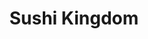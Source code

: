 ---
layout: place
title: Sushi Kingdom
permalink: /south-carolina/greenville/sushi-kingdom.html
stateAbbr: SC
stateName: South Carolina
cityName: Greenville
seo:
  type: restaurant
  links: http://www.sushikingdomgreenville.com/
place_id: ChIJ8-XhkAMvWIgRVUjozs-Dnzc
photos:
  - name: >-
      places/ChIJ8-XhkAMvWIgRVUjozs-Dnzc/photos/AeeoHcKVwJa7pmBpdCpuVJtUKGcIziFit_tGq08mqnjVYJD5M4rryitTcU306ZHSVbFU1pcx0TZiQ_ui3mbxOzjxBGN2tSkpgym-_7ZpgPVkpizhWC6nETLwozVSWhgVOkzlmkOJ-_CQvBIA2f9HIFbr7xU3VmtPBhdQ2UhnouECeG626FmJkEcej2auS5fj_s-SvxCIoPutpPXG_atw4c5zk3yidXohw4bQSQUgwHQMML2UWJjVqbZj-R3cbiqyRLJS_nlaUl8TREBmsUzGyMA26_6R3kKFl0sp24jCpYMc2W-J_g
    widthPx: 4032
    heightPx: 3024
    authorAttributions:
      - displayName: Sushi Kingdom
        uri: https://maps.google.com/maps/contrib/110563426625482369862
        photoUri: >-
          https://lh3.googleusercontent.com/a-/ALV-UjUEMx2k0nKyaZUueoissiHnVZ8zM-NK2frxtBCqE3GQB6wXsHI=s100-p-k-no-mo
    flagContentUri: >-
      https://www.google.com/local/imagery/report/?cb_client=maps_api_places.places_api&image_key=!1e10!2sAF1QipMnlDiUoWRAOd1roX-y-4PB2_mR2EX2LMG1_j4n&hl=en-US
    googleMapsUri: >-
      https://www.google.com/maps/place//data=!3m4!1e2!3m2!1sAF1QipMnlDiUoWRAOd1roX-y-4PB2_mR2EX2LMG1_j4n!2e10!4m2!3m1!1s0x88582f0390e1e5f3:0x379f83cfcee84855
  - name: >-
      places/ChIJ8-XhkAMvWIgRVUjozs-Dnzc/photos/AeeoHcKJB4xfPpDfTDC3wNLWBXurkVwS7Sv3iDSzSd6kbgD2s1RErYhDgAgxyHFQiKHsmmFWu6sBPKzqylaf7rZp6gZUJfXjQ4-DlSlgf4qZwUBLZtxIj0qSiGXxdWaFF624KZjJEOF-Pl9wqaZhNABq-R9CmzXfMGP_PH5JSqhYjG38fNXcoUq9_CPWFiO0AvP_7-pwNIBzzgoX4IITGaBeoasnvCE-W6ICRQNJcDF3PUuCqkDOmlVLSr42mof__26ETVO3E49irKjk8bCPtm1o2chU0crEf_lZVU3IN7ZpI3A7Tg
    widthPx: 617
    heightPx: 612
    authorAttributions:
      - displayName: Sushi Kingdom
        uri: https://maps.google.com/maps/contrib/110563426625482369862
        photoUri: >-
          https://lh3.googleusercontent.com/a-/ALV-UjUEMx2k0nKyaZUueoissiHnVZ8zM-NK2frxtBCqE3GQB6wXsHI=s100-p-k-no-mo
    flagContentUri: >-
      https://www.google.com/local/imagery/report/?cb_client=maps_api_places.places_api&image_key=!1e10!2sAF1QipMGLl4xcFTYSdwx2G_5DYa56lq77Ns_QzdgApCg&hl=en-US
    googleMapsUri: >-
      https://www.google.com/maps/place//data=!3m4!1e2!3m2!1sAF1QipMGLl4xcFTYSdwx2G_5DYa56lq77Ns_QzdgApCg!2e10!4m2!3m1!1s0x88582f0390e1e5f3:0x379f83cfcee84855
  - name: >-
      places/ChIJ8-XhkAMvWIgRVUjozs-Dnzc/photos/AeeoHcIa18UWHw7CImT9FughiAHyVv-DI423NjLDBBP-45W46LJN_xCfiLJ3gQbK_VZbZKI-RuDeZ3-Ubwe0-zZSaui3cyIisiUfHk4fzoln-jFwbcd5t350pZhpyXmGVLfCOSVHyAcYz2AIXFs8djVUe3A2AdDM8I9uh276cdDprVy66hkV4k0JxeyeZNuKmfph3gKQ6IWq-ZKNnA3Z5jsRs8VchP-Xl0EK7rlQtrwnzSmf-ho77UuQ9rN_kpMFMwyW3ROFFiGhPm3S1RejA3a5YcifU-6VSDMEExPYpALtr8DWQfvvl1dsp4u4EfOcXHyAPui9Y-buLV2HMV6rdRedh0rF16S7ORV9mqjdbAhDL3Gi98R33599lHp1yNiFh4JDN-ElMPbvRD-db4PifWQAIy30sgag2VH_2qAmbCOlZfpYfg
    widthPx: 4000
    heightPx: 2252
    authorAttributions:
      - displayName: Anton Gretz
        uri: https://maps.google.com/maps/contrib/100160699360713816981
        photoUri: >-
          https://lh3.googleusercontent.com/a/ACg8ocKnpyfiAWimnxuGg-Wy-DuJXchx1mJyCwqVt1YzTpazyZOtLg=s100-p-k-no-mo
    flagContentUri: >-
      https://www.google.com/local/imagery/report/?cb_client=maps_api_places.places_api&image_key=!1e10!2sCIHM0ogKEICAgICX85nvdQ&hl=en-US
    googleMapsUri: >-
      https://www.google.com/maps/place//data=!3m4!1e2!3m2!1sCIHM0ogKEICAgICX85nvdQ!2e10!4m2!3m1!1s0x88582f0390e1e5f3:0x379f83cfcee84855
  - name: >-
      places/ChIJ8-XhkAMvWIgRVUjozs-Dnzc/photos/AeeoHcIfpDLzngw7uoaAwfScl__HjvLd8NcfWu9VW1PbRwKyGy_POihZkaYZq-RXhINCu19csi_WoeCzIbceuGf-QGRlBOfcBsCVep7C4lEOBuDVZ2RIYl_kcUIDh4W4HxqQaAlhIWJUgvSsodd19KPWsCSGqG8zqTD_YbcQueZ3sr7opDHEc0Aok0DlvPqx0AhIWcYtk8THxK37FDMoLYdhvBiTreWRqfHubPGJYFcjc18joABlRWPLr47BY4k6ktJ0mUWDztDGkuAZrdjeFGIktfH3gFkdjtm-0conX2sM5eaohw6QPniddGF-PBdYMjdu2VgYUuYhzVmaCvv58eikufTw74MeatbdEw54AWuIKQTpKJyTstCRIpzxhliAHUCjrsfdLuMimZzxG71W2qsIMhfI6VdtfBEvBtcqFkWJ6xFG_BTi
    widthPx: 4032
    heightPx: 3024
    authorAttributions:
      - displayName: Chief Dennis Ray
        uri: https://maps.google.com/maps/contrib/101983129075957605563
        photoUri: >-
          https://lh3.googleusercontent.com/a-/ALV-UjWFXxac0Y9Zx4Wn3uQ5CADuXOjWIOtSXZSr_ZiPn6fNoTvgfkY=s100-p-k-no-mo
    flagContentUri: >-
      https://www.google.com/local/imagery/report/?cb_client=maps_api_places.places_api&image_key=!1e10!2sCIHM0ogKEICAgICD6fPq6wE&hl=en-US
    googleMapsUri: >-
      https://www.google.com/maps/place//data=!3m4!1e2!3m2!1sCIHM0ogKEICAgICD6fPq6wE!2e10!4m2!3m1!1s0x88582f0390e1e5f3:0x379f83cfcee84855
  - name: >-
      places/ChIJ8-XhkAMvWIgRVUjozs-Dnzc/photos/AeeoHcKjhyKub4FJmCnlQBN3t7tJopBcA3W8lvXSy3Hyd24n5tOehXOjcCFb87lZP0yexuQvd3cKMXp-oVYHlG7F0H2HhjIU6h5EBG3mpy_YPaVIO0G6972fj762tROToKr7cI3UyxVbDvqNuxfoIiq_sjVARMDnWn-bQRynzYQRlXKdQJUuOscFTDqkeQYK9wvfX4UFhiWOtsDLOvScD9swCBzlMBYdpzi92BeGNpIpEDtuXe7Xg9w6a8FvhF8kFiV5pNOF6NUQiAsoEY1mHq53c_XocxytkmJLXouVTwSZn7XmJ1xXrdcr4ApkfhERAlZ2SNs8i6H42HwS9c1yYTpUH_gGCvB6XUA6Uqe2IHKf7L6wJAZFW-pBPVnXZElwEaWGa42Rptjnp2URGtMBb8ESLheRTdXB9sSalQ-s5Foyc8Y
    widthPx: 4000
    heightPx: 3000
    authorAttributions:
      - displayName: B What
        uri: https://maps.google.com/maps/contrib/113841527751229766452
        photoUri: >-
          https://lh3.googleusercontent.com/a-/ALV-UjUiZW5WhvOa0v453Wwc1zefE_tfxyuvOGUi_XgL_C3pB0MHzbwm=s100-p-k-no-mo
    flagContentUri: >-
      https://www.google.com/local/imagery/report/?cb_client=maps_api_places.places_api&image_key=!1e10!2sCIHM0ogKEICAgID9sPyYAw&hl=en-US
    googleMapsUri: >-
      https://www.google.com/maps/place//data=!3m4!1e2!3m2!1sCIHM0ogKEICAgID9sPyYAw!2e10!4m2!3m1!1s0x88582f0390e1e5f3:0x379f83cfcee84855
  - name: >-
      places/ChIJ8-XhkAMvWIgRVUjozs-Dnzc/photos/AeeoHcJuEVk5N5qnW36JTpNnlwiwi238esTixzeM18Ngyca0wUOQVETJCUwa0ZS48lzbSl1EBfM4GzGtMvkPqYJtwIWa4Z9ndRxEeP3KxZzVDhofhGYE-VJMtcQlDVI6x1C3hRjs5Lb8ycvZtibyvOJTDjRvQqXVwqSIcmGSVYWR2AwXnSBzA0tlunyb_Cr6tPHRy3-bdhyFRjraRZE3VNIvzbEwGcdeBLbTLwafEY5ysYbOsZau0HMB4tHOo50EL5N71h1uoJGyVFK8k6jHdkQtcBeuk26E0W7kN7ZLJisQ9L9VXLoooidWOQfzFMNejJHKjDVcAS0AeCD9gWvi4nn1NaE3P4emnGs268c0P_J3yq7YvNkGAzGXGVJIjncKzLp_3dLtyLyhAGk42r4TvHB4RoYaXfHttYZBMc7X23D9AM9HbQ
    widthPx: 3617
    heightPx: 2665
    authorAttributions:
      - displayName: Andrew M
        uri: https://maps.google.com/maps/contrib/108424523252628533175
        photoUri: >-
          https://lh3.googleusercontent.com/a/ACg8ocILJGjn-vr1J2g9rkz0AVp3TGojRybkv4MvInehjJwCsN_mzw=s100-p-k-no-mo
    flagContentUri: >-
      https://www.google.com/local/imagery/report/?cb_client=maps_api_places.places_api&image_key=!1e10!2sCIHM0ogKEICAgMCg6YL8MQ&hl=en-US
    googleMapsUri: >-
      https://www.google.com/maps/place//data=!3m4!1e2!3m2!1sCIHM0ogKEICAgMCg6YL8MQ!2e10!4m2!3m1!1s0x88582f0390e1e5f3:0x379f83cfcee84855
  - name: >-
      places/ChIJ8-XhkAMvWIgRVUjozs-Dnzc/photos/AeeoHcLaDmfQZb0dy-ij64K7V20UiyHDVNgHhy1wJ1MaC9vuD3rZt25D-MQBXf_15VNRkGDwhPgPvn7OzZnNaU0w-Gk8hTJhUULEZWPUeem4TojZSkA8IgZTRpvlU0uCp_C0Mv-sbE9SntKrk9MOx1TSE_Tw4s2-uqd05RqZbCPMAxbPpP5gAVJ2YhQ876m9jSpJNuDe1PkeMqCd4FaNwoIewdrvVcIlemoklnX9lGllilbNHze7FuytuqRpKsMRcm-NYDd93S-If-9gw4ILVejgKFfAB_hojs6IcwpOC8X0Pha1lUjSNiGJLwQ5puFdLS7ZSW7AH3qkjk1LoReWspTnS8RQA0t54Turvf4pV9hXZXz16ElqScQCGUDONqu0NvzHh5Gk11zNoFP_946AFHYy7XLTjso7eJdEmf2i_wFWh_q7BQ
    widthPx: 4032
    heightPx: 3024
    authorAttributions:
      - displayName: Larry Gross
        uri: https://maps.google.com/maps/contrib/115003431013876723323
        photoUri: >-
          https://lh3.googleusercontent.com/a-/ALV-UjWU7_9gg2j42vRChdHYCZXDqeMTUJjRTWfT9p1ulhAMdviKaLyp=s100-p-k-no-mo
    flagContentUri: >-
      https://www.google.com/local/imagery/report/?cb_client=maps_api_places.places_api&image_key=!1e10!2sCIHM0ogKEICAgICb17mYQQ&hl=en-US
    googleMapsUri: >-
      https://www.google.com/maps/place//data=!3m4!1e2!3m2!1sCIHM0ogKEICAgICb17mYQQ!2e10!4m2!3m1!1s0x88582f0390e1e5f3:0x379f83cfcee84855
  - name: >-
      places/ChIJ8-XhkAMvWIgRVUjozs-Dnzc/photos/AeeoHcLb6YLd3KZh8AB0teol82__V6KHKPYM-5xqkEvOU7HFGJpuxnkzxBMF4_FS5Qx4tPLqaQxfha22W-SDMX5C_h63akhL7scTm0D09XkW4BRT-2RSBNtizOVmSSbkSgZa8bVFnmrtmJEgulUw7uhpvtwNRQDeVl3CQCo0XK8H3OTOKergPwe8ivN2n9HPNXvuUpE3TO4TJ2Wt2WQk5p_Y_rlLg2ncD_LJKiSe1iDCEK94uZBMyT5dCF0Xr1n0eBxEu6-_sILV92TjYHfQ8io7NzLRR8TpU-zblKQdwICzCviB7ZrT5WVaec6QcpH338Q282jJI7ttj9M6-1k65TAkrEH9kyXicAoUna88YgxaeWwHnZCAhRiybiqvEeFMJn55DK4w23mJImvhk-dH83nv66KBXbozaPHQTNv4-66DTlnCBas
    widthPx: 3000
    heightPx: 4000
    authorAttributions:
      - displayName: Mark Ledford
        uri: https://maps.google.com/maps/contrib/106522032978454172606
        photoUri: >-
          https://lh3.googleusercontent.com/a-/ALV-UjV4WQgNMNqzCsuztdXsToWE0dDXyeNGjzIQw-Rom6NlpJpTBHQK=s100-p-k-no-mo
    flagContentUri: >-
      https://www.google.com/local/imagery/report/?cb_client=maps_api_places.places_api&image_key=!1e10!2sCIHM0ogKEICAgICz9b3UzAE&hl=en-US
    googleMapsUri: >-
      https://www.google.com/maps/place//data=!3m4!1e2!3m2!1sCIHM0ogKEICAgICz9b3UzAE!2e10!4m2!3m1!1s0x88582f0390e1e5f3:0x379f83cfcee84855
  - name: >-
      places/ChIJ8-XhkAMvWIgRVUjozs-Dnzc/photos/AeeoHcI_QwsAvUA6Atr9HMWJsvSDewhsC-qhD5KhAnDzo36g-Fp-jsJ2uI2hkStokwduaehkMJhXSzadqsg9DSCZumiuQ7wOr7Dif-v-722WDr1kROgv5KjwHxvcRmQuMk0ggftaojrugyJOGLMYmVEG_L7LIgUJn_Fu8vCtjy5dTNCOMLVmVIaM5o9-Q6gIui2AT6IUiUfb61ncxoZpRCejtUSXPIzzqZ5myg-2SkyUz-HDKhSoKtywYK-E_vnQww6gKN1-U-ksLCwt--ehi0nrqvU0uUn94FrEs6SfP74W1N8cWAv73x7S087si-5UG5l5i-ieXvljowJWLSv5B2pHtBQQhK9IznWl0pQO-sLhX4tPHNPP5wTH4nVZl6vkWUfxpkBK2rv9qaR8f-8e3u3Vjul-ZSye47REo9xSpAs-KAA
    widthPx: 4032
    heightPx: 3024
    authorAttributions:
      - displayName: Linda Green
        uri: https://maps.google.com/maps/contrib/118067172362650778650
        photoUri: >-
          https://lh3.googleusercontent.com/a/ACg8ocJn456CpHSVH-aeYHBQQynsvh6lR2F-vRux7OJJVBWhR95H7Q=s100-p-k-no-mo
    flagContentUri: >-
      https://www.google.com/local/imagery/report/?cb_client=maps_api_places.places_api&image_key=!1e10!2sCIHM0ogKEICAgIDe1-uwZQ&hl=en-US
    googleMapsUri: >-
      https://www.google.com/maps/place//data=!3m4!1e2!3m2!1sCIHM0ogKEICAgIDe1-uwZQ!2e10!4m2!3m1!1s0x88582f0390e1e5f3:0x379f83cfcee84855
  - name: >-
      places/ChIJ8-XhkAMvWIgRVUjozs-Dnzc/photos/AeeoHcL0sWp1OqOjro4mLl8xM9hEHCHjvSmCcje-VkmCHwgpe9eoYA6Sw3IKCndgAew_6RPILujvxx72srTbjvt0kdWTigWFZWkMsghZR9ux428uMGiC1Rv8eKWxK3flwA0aXDgeeJbM3XX8_AuOk2BdW1LPT69gSNxulCWDOTscxUV2bGc-9FaxaOvlcaH_QZ8sbnXSpy3DAMBijpFDlXE5mycqdWdWyS4TAjXFjP4EIxynMweOLgLK1YxZfWZvlJ_xGy5v_NUupq4M0L45xsY4n81b4T-gne91F4sh5BXQ1G2DnPK-6tBkYAmjN7TTu8hLyi1SI59cSgF3-sTypAtUYMuDg37xWdOg3q1_L8QD2WXb7fDNBXJOqEwr1sX8W6wo_M8qSqreXUKS5aIMNqrkdeAIDbeD__L7yBIOFenhgFpPu_E
    widthPx: 3023
    heightPx: 2969
    authorAttributions:
      - displayName: Peter Miral
        uri: https://maps.google.com/maps/contrib/104246584855830419255
        photoUri: >-
          https://lh3.googleusercontent.com/a-/ALV-UjWbGKv84HWmpb-7DSiEHL6S9t2iXF3fhNsX5mRBxcm0agP3y3ut=s100-p-k-no-mo
    flagContentUri: >-
      https://www.google.com/local/imagery/report/?cb_client=maps_api_places.places_api&image_key=!1e10!2sCIHM0ogKEICAgIDJh7_CrQE&hl=en-US
    googleMapsUri: >-
      https://www.google.com/maps/place//data=!3m4!1e2!3m2!1sCIHM0ogKEICAgIDJh7_CrQE!2e10!4m2!3m1!1s0x88582f0390e1e5f3:0x379f83cfcee84855
address: 1117 Woodruff Rd Suite A, Greenville, SC 29607, USA
street: 1117 Woodruff Rd Suite A
city: Greenville
state: SC
zip: '29607'
country: USA
neighborhood: null
latitude: '34.831100'
longitude: '-82.304498'
accessibility_options:
  wheelchairAccessibleParking: true
  wheelchairAccessibleEntrance: true
  wheelchairAccessibleRestroom: true
  wheelchairAccessibleSeating: true
business_status: OPERATIONAL
name: Sushi Kingdom
google_maps_links:
  directionsUri: >-
    https://www.google.com/maps/dir//''/data=!4m7!4m6!1m1!4e2!1m2!1m1!1s0x88582f0390e1e5f3:0x379f83cfcee84855!3e0
  placeUri: https://maps.google.com/?cid=4008067121935829077
  writeAReviewUri: >-
    https://www.google.com/maps/place//data=!4m3!3m2!1s0x88582f0390e1e5f3:0x379f83cfcee84855!12e1
  reviewsUri: >-
    https://www.google.com/maps/place//data=!4m4!3m3!1s0x88582f0390e1e5f3:0x379f83cfcee84855!9m1!1b1
  photosUri: >-
    https://www.google.com/maps/place//data=!4m3!3m2!1s0x88582f0390e1e5f3:0x379f83cfcee84855!10e5
primary_type: Sushi Restaurant
opening_hours:
  regular: null
  current: null
secondary_opening_hours:
  regular:
    weekdayDescriptions: null
    type: null
  current:
    weekdayDescriptions: null
    type: null
phone: (864) 243-8313
price_level: PRICE_LEVEL_MODERATE
price_range: $20 &ndash; $30
rating: '4.5'
rating_count: 0
website: http://www.sushikingdomgreenville.com/
description: >-
  Discover Sushi Kingdom in Greenville, South Carolina$$$Sushi Kingdom in
  Greenville, South Carolina, stands out as a relaxed destination for enjoying
  fresh Japanese-inspired dishes in a welcoming atmosphere. This spot offers an
  enticing all-you-can-eat option alongside hibachi specialties and a diverse a
  la carte selection, making it ideal for those seeking variety in their meals.
  With thoughtful accessibility features like wheelchair-friendly entrances and
  seating, it's designed to accommodate everyone looking for a comfortable
  dining experience. The restaurant also provides convenient parking and outdoor
  seating, enhancing its appeal for casual outings or family gatherings. Whether
  you're in the mood for flavorful rolls or grilled favorites, this sushi haven
  delivers a satisfying blend of quality and affordability.
generative_summary: >-
  Discover Sushi Kingdom in Greenville, South Carolina$$$Sushi Kingdom in
  Greenville, South Carolina, stands out as a relaxed destination for enjoying
  fresh Japanese-inspired dishes in a welcoming atmosphere. This spot offers an
  enticing all-you-can-eat option alongside hibachi specialties and a diverse a
  la carte selection, making it ideal for those seeking variety in their meals.
  With thoughtful accessibility features like wheelchair-friendly entrances and
  seating, it's designed to accommodate everyone looking for a comfortable
  dining experience. The restaurant also provides convenient parking and outdoor
  seating, enhancing its appeal for casual outings or family gatherings. Whether
  you're in the mood for flavorful rolls or grilled favorites, this sushi haven
  delivers a satisfying blend of quality and affordability.
generative_disclosure: Summarized by AI using the Grok-3-Mini model.
reviews:
  - name: >-
      places/ChIJ8-XhkAMvWIgRVUjozs-Dnzc/reviews/ChdDSUhNMG9nS0VJQ0FnTUNndFktVHh3RRAB
    relativePublishTimeDescription: a month ago
    rating: 5
    text:
      text: >-
        The $28.95 all you can eat is worth every single penny. We bring our
        hungry boys and they get their moneys worth every single time. The fish
        is fresh and customizations are very easy to make. We love our servers
        and they make us feel like we’re at home every time we walk in.
      languageCode: en
    originalText:
      text: >-
        The $28.95 all you can eat is worth every single penny. We bring our
        hungry boys and they get their moneys worth every single time. The fish
        is fresh and customizations are very easy to make. We love our servers
        and they make us feel like we’re at home every time we walk in.
      languageCode: en
    authorAttribution:
      displayName: thatscentsylife
      uri: https://www.google.com/maps/contrib/104315918234921704042/reviews
      photoUri: >-
        https://lh3.googleusercontent.com/a-/ALV-UjWgyME_AXhDLaOrIShCtiHhsnPwmRjL3UXp2gpsDjdqPgYqDgHntA=s128-c0x00000000-cc-rp-mo-ba6
    publishTime: '2025-02-19T17:01:51.115525Z'
    flagContentUri: >-
      https://www.google.com/local/review/rap/report?postId=ChdDSUhNMG9nS0VJQ0FnTUNndFktVHh3RRAB&d=17924085&t=1
    googleMapsUri: >-
      https://www.google.com/maps/reviews/data=!4m6!14m5!1m4!2m3!1sChdDSUhNMG9nS0VJQ0FnTUNndFktVHh3RRAB!2m1!1s0x88582f0390e1e5f3:0x379f83cfcee84855
  - name: >-
      places/ChIJ8-XhkAMvWIgRVUjozs-Dnzc/reviews/ChZDSUhNMG9nS0VJQ0FnSURfZ1pUbmVnEAE
    relativePublishTimeDescription: 2 months ago
    rating: 3
    text:
      text: >-
        Looking 👀 for an affordable meal for lunch this restaurant is it they
        have all you can eat for $18.99 there one menu for all you can eat and
        everything on it. You can get as much as you want. You just have to eat
        it all the restaurant charges you per one sushi which is a $1.00 that’s
        left on your plate before they put it in. to go box so just be aware of
        that also the restaurant closes at 2:30pm and preparing for dinner. The
        cool thing about it. Is you get to see your sushi being prepared right
        in front of you the kitchen area is in the middle of the restaurant. Our
        was server was not the best server not train. Didn’t know the menu very
        well thank God it’s just sushi. I tried several types of rolls. My
        favorite is the hot girl Rolls had a spicy mango sauce and a crunchy top
        for on the sushi. That was my first time tasting something like that,
        and it was really good. It has shrimp inside of it. They also have fried
        rice and other side items that you could get during this buffet time. I
        decided to try their cocktail menu which they have a bar, but it’s on
        the other side of the wall and try the drunken monkey drink and it was
        really good. It was $10 though overall, I enjoyed my time I was just
        confused to why they charge per item left on your plate. The manager was
        really nice regards to explaining it
      languageCode: en
    originalText:
      text: >-
        Looking 👀 for an affordable meal for lunch this restaurant is it they
        have all you can eat for $18.99 there one menu for all you can eat and
        everything on it. You can get as much as you want. You just have to eat
        it all the restaurant charges you per one sushi which is a $1.00 that’s
        left on your plate before they put it in. to go box so just be aware of
        that also the restaurant closes at 2:30pm and preparing for dinner. The
        cool thing about it. Is you get to see your sushi being prepared right
        in front of you the kitchen area is in the middle of the restaurant. Our
        was server was not the best server not train. Didn’t know the menu very
        well thank God it’s just sushi. I tried several types of rolls. My
        favorite is the hot girl Rolls had a spicy mango sauce and a crunchy top
        for on the sushi. That was my first time tasting something like that,
        and it was really good. It has shrimp inside of it. They also have fried
        rice and other side items that you could get during this buffet time. I
        decided to try their cocktail menu which they have a bar, but it’s on
        the other side of the wall and try the drunken monkey drink and it was
        really good. It was $10 though overall, I enjoyed my time I was just
        confused to why they charge per item left on your plate. The manager was
        really nice regards to explaining it
      languageCode: en
    authorAttribution:
      displayName: '#Inspirational Nurse_RN Tiara'
      uri: https://www.google.com/maps/contrib/109599299311762400792/reviews
      photoUri: >-
        https://lh3.googleusercontent.com/a-/ALV-UjWVprQoDnRzBa1qmpdqivXNRv7TiHtiMgpLvDAsY7GCqE0wndWd=s128-c0x00000000-cc-rp-mo-ba4
    publishTime: '2025-01-24T16:35:02.987689Z'
    flagContentUri: >-
      https://www.google.com/local/review/rap/report?postId=ChZDSUhNMG9nS0VJQ0FnSURfZ1pUbmVnEAE&d=17924085&t=1
    googleMapsUri: >-
      https://www.google.com/maps/reviews/data=!4m6!14m5!1m4!2m3!1sChZDSUhNMG9nS0VJQ0FnSURfZ1pUbmVnEAE!2m1!1s0x88582f0390e1e5f3:0x379f83cfcee84855
  - name: >-
      places/ChIJ8-XhkAMvWIgRVUjozs-Dnzc/reviews/ChZDSUhNMG9nS0VJQ0FnTURRX29ER0JREAE
    relativePublishTimeDescription: a month ago
    rating: 5
    text:
      text: >-
        My wife and I came here a few years ago and were not impressed by the
        service but we were on this side of town doing some shopping and I
        really wanted sushi so we decided to to give it another shot. It was a
        great experience! Our server Micheal was very kind and attentive and the
        food came out quickly and was very good. I hate food waste so I really
        appreciate their policy of making people pay if they order more than
        they can eat and having them take the left overs with them.
      languageCode: en
    originalText:
      text: >-
        My wife and I came here a few years ago and were not impressed by the
        service but we were on this side of town doing some shopping and I
        really wanted sushi so we decided to to give it another shot. It was a
        great experience! Our server Micheal was very kind and attentive and the
        food came out quickly and was very good. I hate food waste so I really
        appreciate their policy of making people pay if they order more than
        they can eat and having them take the left overs with them.
      languageCode: en
    authorAttribution:
      displayName: Luke Summerlin
      uri: https://www.google.com/maps/contrib/105988354669508572101/reviews
      photoUri: >-
        https://lh3.googleusercontent.com/a/ACg8ocIEOSVFoSC2JDyH8Kt92IbaSy0UAdDs05Lv_U7yAEyo6b15pg=s128-c0x00000000-cc-rp-mo-ba3
    publishTime: '2025-03-11T10:32:52.719593Z'
    flagContentUri: >-
      https://www.google.com/local/review/rap/report?postId=ChZDSUhNMG9nS0VJQ0FnTURRX29ER0JREAE&d=17924085&t=1
    googleMapsUri: >-
      https://www.google.com/maps/reviews/data=!4m6!14m5!1m4!2m3!1sChZDSUhNMG9nS0VJQ0FnTURRX29ER0JREAE!2m1!1s0x88582f0390e1e5f3:0x379f83cfcee84855
  - name: >-
      places/ChIJ8-XhkAMvWIgRVUjozs-Dnzc/reviews/ChdDSUhNMG9nS0VJQ0FnSUNueDVUYWdRRRAB
    relativePublishTimeDescription: 6 months ago
    rating: 4
    text:
      text: >-
        $28 all you can eat. 2 hour max. Waste and take-away not allowed.

        15 pieces max on sushi or sashimi. Then it’s a $.75 up charge per piece.

        Good deal if you can eat at least 3 rolls and a few appetizers.

        The waitress was slow and kept bringing me 1 piece of sushi even though
        I wanted 3 pieces at a time.

        Not a bad deal if you are hungry.
      languageCode: en
    originalText:
      text: >-
        $28 all you can eat. 2 hour max. Waste and take-away not allowed.

        15 pieces max on sushi or sashimi. Then it’s a $.75 up charge per piece.

        Good deal if you can eat at least 3 rolls and a few appetizers.

        The waitress was slow and kept bringing me 1 piece of sushi even though
        I wanted 3 pieces at a time.

        Not a bad deal if you are hungry.
      languageCode: en
    authorAttribution:
      displayName: BuffaloSteve
      uri: https://www.google.com/maps/contrib/109997626160810060065/reviews
      photoUri: >-
        https://lh3.googleusercontent.com/a-/ALV-UjWxPtR0YOpJbXT84hoCYHCQaMZ-vUAkMegWdR-1ef-iR49RLtSv-A=s128-c0x00000000-cc-rp-mo-ba5
    publishTime: '2024-09-30T15:46:19.915608Z'
    flagContentUri: >-
      https://www.google.com/local/review/rap/report?postId=ChdDSUhNMG9nS0VJQ0FnSUNueDVUYWdRRRAB&d=17924085&t=1
    googleMapsUri: >-
      https://www.google.com/maps/reviews/data=!4m6!14m5!1m4!2m3!1sChdDSUhNMG9nS0VJQ0FnSUNueDVUYWdRRRAB!2m1!1s0x88582f0390e1e5f3:0x379f83cfcee84855
  - name: >-
      places/ChIJ8-XhkAMvWIgRVUjozs-Dnzc/reviews/ChZDSUhNMG9nS0VJQ0FnSUNINjQzOVpnEAE
    relativePublishTimeDescription: 7 months ago
    rating: 3
    text:
      text: >-
        Food was mediocre if you are doing the all-you-can-eat its about $30 per
        person, not including the drink. It was too busy on a Saturday and long
        waits. Some food wouldn't arrive and we had to ask for it a few times.
        Poor sushi choices. The special rolls were not special and small. Just
        being honest is All. The Pepper Tuna was delicious.
      languageCode: en
    originalText:
      text: >-
        Food was mediocre if you are doing the all-you-can-eat its about $30 per
        person, not including the drink. It was too busy on a Saturday and long
        waits. Some food wouldn't arrive and we had to ask for it a few times.
        Poor sushi choices. The special rolls were not special and small. Just
        being honest is All. The Pepper Tuna was delicious.
      languageCode: en
    authorAttribution:
      displayName: Eugene Buha
      uri: https://www.google.com/maps/contrib/110299685261910951816/reviews
      photoUri: >-
        https://lh3.googleusercontent.com/a/ACg8ocLwWe1EKr47i2E8fPMYNXwRkmLJJBe4l8TpI0yxssmIxFL6Sw=s128-c0x00000000-cc-rp-mo
    publishTime: '2024-09-09T04:06:21.342121Z'
    flagContentUri: >-
      https://www.google.com/local/review/rap/report?postId=ChZDSUhNMG9nS0VJQ0FnSUNINjQzOVpnEAE&d=17924085&t=1
    googleMapsUri: >-
      https://www.google.com/maps/reviews/data=!4m6!14m5!1m4!2m3!1sChZDSUhNMG9nS0VJQ0FnSUNINjQzOVpnEAE!2m1!1s0x88582f0390e1e5f3:0x379f83cfcee84855
review_summary: >-
  What Customers Are Saying About the Experience$$$Visitors to this sushi spot
  often rave about the great value of the all-you-can-eat menu, highlighting the
  fresh ingredients and wide range of options that make it a solid choice for a
  satisfying meal. Many appreciate how the setup encourages thoughtful ordering
  without waste, leading to enjoyable family outings and quick service on busier
  days. While some note occasional waits during peak times or minor service
  inconsistencies, the overall vibe remains positive with friendly staff and
  tasty specials like spicy rolls adding to the fun. Folks frequently mention
  the engaging open kitchen where you can watch dishes being prepared, adding an
  entertaining element to the dining experience. All in all, it's a reliable
  pick for anyone craving quality Japanese fare, offering a mix of affordability
  and flavor that keeps people coming back for more.
review_disclosure: Summarized by AI using the Grok-3-Mini model.
parking_options:
  freeParkingLot: true
  freeStreetParking: true
  valetParking: false
payment_options:
  acceptsCreditCards: true
  acceptsDebitCards: true
  acceptsCashOnly: false
  acceptsNfc: true
allow_dogs: null
curbside_pickup: true
delivery: true
dine_in: true
good_for_children: true
good_for_groups: true
good_for_sports: false
live_music: false
menu_for_children: true
outdoor_seating: true
reservable: true
restroom: true
serves_beer: true
serves_breakfast: true
serves_brunch: false
serves_cocktails: true
serves_coffee: null
serves_dinner: true
serves_dessert: true
serves_lunch: true
serves_vegetarian_food: true
serves_wine: true
takeout: true
update_category: pro
places_description: null

---